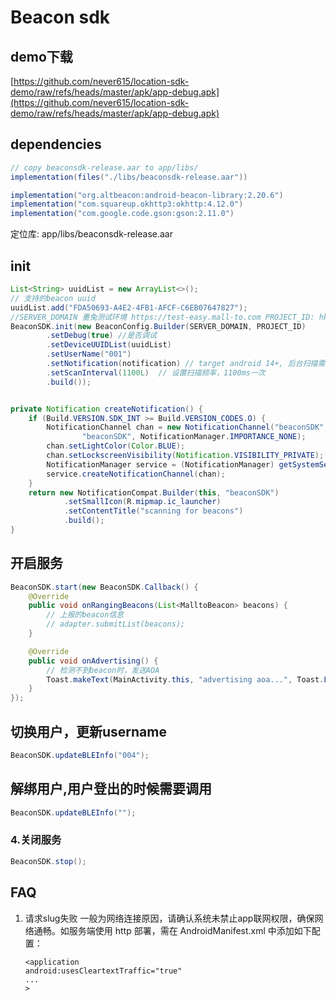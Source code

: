 # Beacon sdk

## demo下载

[https://github.com/never615/location-sdk-demo/raw/refs/heads/master/apk/app-debug.apk](https://github.com/never615/location-sdk-demo/raw/refs/heads/master/apk/app-debug.apk)

## dependencies
```gradle
// copy beaconsdk-release.aar to app/libs/
implementation(files("./libs/beaconsdk-release.aar"))

implementation("org.altbeacon:android-beacon-library:2.20.6")
implementation("com.squareup.okhttp3:okhttp:4.12.0")
implementation("com.google.code.gson:gson:2.11.0")
```
定位库: app/libs/beaconsdk-release.aar

## init

```java
List<String> uuidList = new ArrayList<>();
// 支持的beacon uuid
uuidList.add("FDA50693-A4E2-4FB1-AFCF-C6EB07647827");
//SERVER_DOMAIN 墨兔测试环境 https://test-easy.mall-to.com PROJECT_ID: hkt office 使用 1000283
BeaconSDK.init(new BeaconConfig.Builder(SERVER_DOMAIN, PROJECT_ID)
        .setDebug(true) //是否调试
        .setDeviceUUIDList(uuidList)
        .setUserName("001")
        .setNotification(notification) // target android 14+, 后台扫描需要传入通知
        .setScanInterval(1100L)  // 设置扫描频率，1100ms一次
        .build());


private Notification createNotification() {
    if (Build.VERSION.SDK_INT >= Build.VERSION_CODES.O) {
        NotificationChannel chan = new NotificationChannel("beaconSDK",
                "beaconSDK", NotificationManager.IMPORTANCE_NONE);
        chan.setLightColor(Color.BLUE);
        chan.setLockscreenVisibility(Notification.VISIBILITY_PRIVATE);
        NotificationManager service = (NotificationManager) getSystemService(Context.NOTIFICATION_SERVICE);
        service.createNotificationChannel(chan);
    }
    return new NotificationCompat.Builder(this, "beaconSDK")
            .setSmallIcon(R.mipmap.ic_launcher)
            .setContentTitle("scanning for beacons")
            .build();
}
```

## 开启服务
```java
BeaconSDK.start(new BeaconSDK.Callback() {
    @Override
    public void onRangingBeacons(List<MalltoBeacon> beacons) {
        // 上报的beacon信息
        // adapter.submitList(beacons);
    }

    @Override
    public void onAdvertising() {
        // 检测不到beacon时，发送AOA
        Toast.makeText(MainActivity.this, "advertising aoa...", Toast.LENGTH_SHORT).show();
    }
});
```

## 切换用户，更新username
```java
BeaconSDK.updateBLEInfo("004");
```

## 解绑用户,用户登出的时候需要调用
```java
BeaconSDK.updateBLEInfo("");
```

### 4.关闭服务
```java
BeaconSDK.stop();
```
## FAQ
1. 请求slug失败
   一般为网络连接原因，请确认系统未禁止app联网权限，确保网络通畅。如服务端使用 http 部署，需在 AndroidManifest.xml 中添加如下配置：
    ```
   <application
   android:usesCleartextTraffic="true"
    ...
   >
   ```